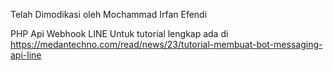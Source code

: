 Telah Dimodikasi oleh Mochammad Irfan Efendi

PHP Api Webhook LINE 
Untuk tutorial lengkap ada di 
https://medantechno.com/read/news/23/tutorial-membuat-bot-messaging-api-line
